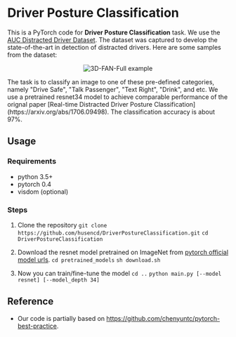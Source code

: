 # Driver Posture Classification

This is a PyTorch code for **Driver Posture Classification** task. We use the [AUC Distracted Driver Dataset](https://devyhia.github.io/projects/auc-distracted-driver-dataset). The dataset was captured to develop the state-of-the-art in detection of distracted drivers. Here are some samples from the dataset:
<p align='center'>
<img src='https://devyhia.github.io/images/projects/auc-distracted-driver-dataset/AUC-Dataset.png' title='3D-FAN-Full example' style='max-width:600px'></img>
</p>
The task is to classify an image to one of these pre-defined categories, namely "Drive Safe", "Talk Passenger", "Text Right", "Drink", and etc. We use a pretrained resnet34 model to achieve comparable performance of the orignal paper [Real-time Distracted Driver Posture Classification](https://arxiv.org/abs/1706.09498). The classification accuracy is about 97%.

## Usage
### Requirements
* python 3.5+
* pytorch 0.4
* visdom (optional)

### Steps
1. Clone the repository
	`git clone https://github.com/husencd/DriverPostureClassification.git`
	`cd DriverPostureClassification`

2. Download the resnet model pretrained on ImageNet from [pytorch official model urls](https://download.pytorch.org/models/).
	`cd pretrained_models`
	`sh download.sh`

3. Now you can train/fine-tune the model
	`cd ..`
	`python main.py [--model resnet] [--model_depth 34]`

## Reference

* Our code is partially based on https://github.com/chenyuntc/pytorch-best-practice.

